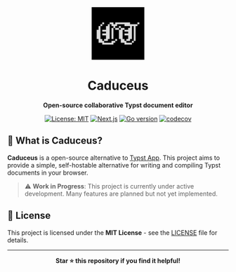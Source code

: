 <div align="center">
  <img src="./.github/icon.svg" alt="Caduceus Logo" width="120" height="120"/>

# Caduceus

**Open-source collaborative Typst document editor**

[![License: MIT](https://img.shields.io/badge/License-MIT-yellow.svg)](https://opensource.org/licenses/MIT) [![Next.js](https://img.shields.io/github/package-json/dependency-version/Cierra-Runis/caduceus/next?filename=%2Fapp%2Fpackage.json&logo=next.js)](https://nextjs.org/) [![Go version](https://img.shields.io/github/go-mod/go-version/Cierra-Runis/caduceus?filename=%2Fserver%2Fgo.mod&logo=go)](https://golang.org/) [![codecov](https://codecov.io/github/cierra-runis/caduceus/graph/badge.svg?token=L42QWPLWFC)](https://codecov.io/github/cierra-runis/caduceus)

</div>

## 🌟 What is Caduceus?

**Caduceus** is a open-source alternative to [Typst App](https://typst.app). This project aims to provide a simple, self-hostable alternative for writing and compiling Typst documents in your browser.

> ⚠️ **Work in Progress**: This project is currently under active development. Many features are planned but not yet implemented.

## 📄 License

This project is licensed under the **MIT License** - see the [LICENSE](LICENSE) file for details.

---

<div align="center">

**Star ⭐ this repository if you find it helpful!**

</div>

